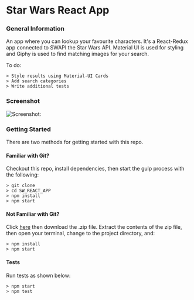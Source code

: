 # Star Wars React App

### General Information

An app where you can lookup your favourite characters. It's a React-Redux app connected to SWAPI the Star Wars API. Material UI is used for styling and Giphy is used to find matching images for your search.

To do:

```
> Style results using Material-UI Cards
> Add search categories
> Write additional tests
```

### Screenshot

![Screenshot:](https://res.cloudinary.com/dnbyfobad/image/upload/v1497872943/Screen_Shot_2017-06-19_at_13.47.48_uslqha.png)


### Getting Started

There are two methods for getting started with this repo.

#### Familiar with Git?
Checkout this repo, install dependencies, then start the gulp process with the following:

```
> git clone
> cd SW_REACT_APP
> npm install
> npm start
```

#### Not Familiar with Git?
Click [here](https://github.com/Awadje/SW_REACT_APP/archive/master.zip) then download the .zip file.  Extract the contents of the zip file, then open your terminal, change to the project directory, and:

```
> npm install
> npm start
```

#### Tests
Run tests as shown below:

```
> npm start
> npm test
```
